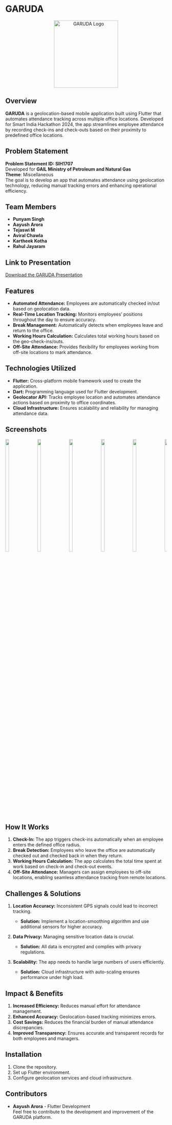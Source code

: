 # GARUDA

<p align="center">

  <img src="https://iili.io/d8Keirv.th.jpg" alt="GARUDA Logo" width="200" height="210">
</p>

## Overview
**GARUDA** is a geolocation-based mobile application built using Flutter that automates attendance tracking across multiple office locations. Developed for Smart India Hackathon 2024, the app streamlines employee attendance by recording check-ins and check-outs based on their proximity to predefined office locations.

## Problem Statement
**Problem Statement ID: SIH1707**  
Developed for **GAIL Ministry of Petroleum and Natural Gas**  
**Theme**: Miscellaneous  
The goal is to develop an app that automates attendance using geolocation technology, reducing manual tracking errors and enhancing operational efficiency.

## Team Members
- **Punyam Singh**
- **Aayush Arora**
- **Tejaswi M**
- **Aviral Chawla**
- **Kartheek Kotha**
- **Rahul Jayaram**

## Link to Presentation
[Download the GARUDA Presentation](https://drive.google.com/file/d/1hJ7mFn0K7-jhDQJfr9KjZnOag3Mc1QW2/view?usp=drive_link)

## Features

- **Automated Attendance:** Employees are automatically checked in/out based on geolocation data.
- **Real-Time Location Tracking:** Monitors employees’ positions throughout the day to ensure accuracy.
- **Break Management:** Automatically detects when employees leave and return to the office.
- **Working Hours Calculation:** Calculates total working hours based on the geo-check-ins/outs.
- **Off-Site Attendance:** Provides flexibility for employees working from off-site locations to mark attendance.

## Technologies Utilized

- **Flutter:** Cross-platform mobile framework used to create the application.
- **Dart:** Programming language used for Flutter development.
- **Geolocator API:** Tracks employee location and automates attendance actions based on proximity to office coordinates.
- **Cloud Infrastructure:** Ensures scalability and reliability for managing attendance data.

## Screenshots

<div style="white-space: nowrap; overflow-x: auto; overflow-y: hidden; width: 100%; display: inline-block;">
    <img src="https://iili.io/d8Krhu4.th.jpg" alt="Image 1" style="width: 15%; height: 30%; margin-right: 20px; display: inline-block;">
    <img src="https://iili.io/d8KrV8G.th.jpg" alt="Image 2" style="width: 15%; height: 30%; margin-right: 20px; display: inline-block;">
    <img src="https://iili.io/d8KrX9f.th.jpg" alt="Image 3" style="width: 15%; height: 30%; margin-right: 20px; display: inline-block;">
    <img src="https://iili.io/d8KrMas.th.jpg" alt="Image 4" style="width: 15%; height: 30%; margin-right: 20px; display: inline-block;">
    <img src="https://iili.io/d8Krjwl.th.jpg" alt="Image 5" style="width: 15%; height: 30%; margin-right: 20px; display: inline-block;">
    <img src="https://iili.io/d8Krwt2.th.jpg" alt="Image 6" style="width: 15%; height: 30%; margin-right: 20px; display: inline-block;">
</div>

</div>

## How It Works

1. **Check-In:** The app triggers check-ins automatically when an employee enters the defined office radius.
2. **Break Detection:** Employees who leave the office are automatically checked out and checked back in when they return.
3. **Working Hours Calculation:** The app calculates the total time spent at work based on check-in and check-out events.
4. **Off-Site Attendance:** Managers can assign employees to off-site locations, enabling seamless attendance tracking from remote locations.

## Challenges & Solutions

1. **Location Accuracy:** Inconsistent GPS signals could lead to incorrect tracking.
   - **Solution:** Implement a location-smoothing algorithm and use additional sensors for higher accuracy.
   
2. **Data Privacy:** Managing sensitive location data is crucial.
   - **Solution:** All data is encrypted and complies with privacy regulations.

3. **Scalability:** The app needs to handle large numbers of users efficiently.
   - **Solution:** Cloud infrastructure with auto-scaling ensures performance under high load.

## Impact & Benefits

1. **Increased Efficiency:** Reduces manual effort for attendance management.
2. **Enhanced Accuracy:** Geolocation-based tracking minimizes errors.
3. **Cost Savings:** Reduces the financial burden of manual attendance discrepancies.
4. **Improved Transparency:** Ensures accurate and transparent records for both employees and managers.

## Installation

1. Clone the repository.
2. Set up Flutter environment.
3. Configure geolocation services and cloud infrastructure.

## Contributors

- **Aayush Arora** - Flutter Development  
Feel free to contribute to the development and improvement of the GARUDA platform.
